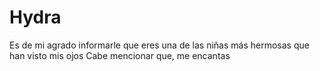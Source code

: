# Hydra
Es de mi agrado informarle que eres una de las niñas más hermosas que han visto mis ojos
Cabe mencionar que, me encantas
